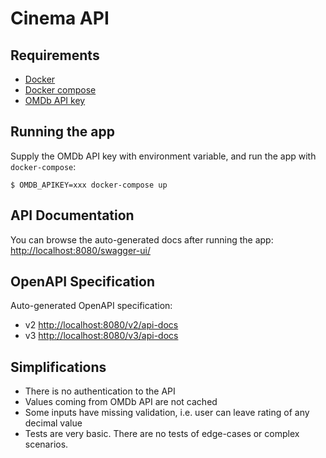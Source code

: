 # Cinema API

## Requirements

* [Docker](https://docs.docker.com/get-docker/)
* [Docker compose](https://docs.docker.com/compose/install/)
* [OMDb API key](http://www.omdbapi.com/apikey.aspx)

## Running the app

Supply the OMDb API key with environment variable, and run the app with `docker-compose`:
```
$ OMDB_APIKEY=xxx docker-compose up
```

## API Documentation

You can browse the auto-generated docs after running the app: 
<http://localhost:8080/swagger-ui/>

## OpenAPI Specification

Auto-generated OpenAPI specification:
* v2 <http://localhost:8080/v2/api-docs>
* v3 <http://localhost:8080/v3/api-docs>

## Simplifications

* There is no authentication to the API
* Values coming from OMDb API are not cached
* Some inputs have missing validation, i.e. user can leave rating of any decimal value
* Tests are very basic. There are no tests of edge-cases or complex scenarios.

